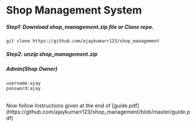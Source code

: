 # Shop Management System
##### Step1: Download shop_management.zip file  or       Clone repo.
```
git clone https://github.com/ajaykumarr123/shop_management 
```
##### Step2: unzip shop_management.zip</br>

##### Admin(Shop Owner) </br>
```
username:ajay
password:ajay
```
</br>
Now follow Instructions given at the end of [guide.pdf](https://github.com/ajaykumarr123/shop_management/blob/master/guide.pdf)
